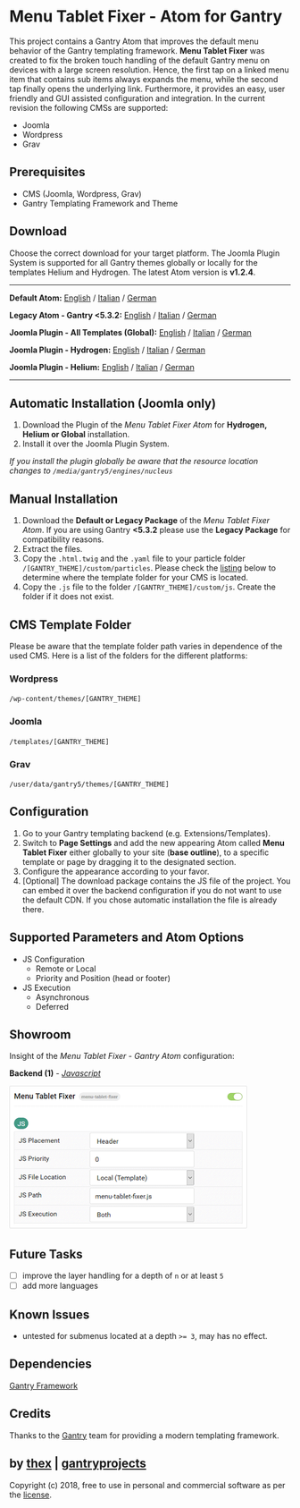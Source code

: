 # Menu Tablet Fixer - Atom for Gantry
This project contains a Gantry Atom that improves the default menu behavior of the Gantry templating framework. **Menu Tablet Fixer** was created to fix the broken touch handling of the default Gantry menu on devices with a large screen resolution. Hence, the first tap on a linked menu item that contains sub items always expands the menu, while the second tap finally opens the underlying link. Furthermore, it provides an easy, user friendly and GUI assisted configuration and integration. In the current revision the following CMSs are supported:
* Joomla
* Wordpress
* Grav

## Prerequisites
* CMS (Joomla, Wordpress, Grav)
* Gantry Templating Framework and Theme

## Download
Choose the correct download for your target platform. The Joomla Plugin System is supported for all Gantry themes globally or locally for the templates Helium and Hydrogen. The latest Atom version is **v1.2.4**.
___
**Default Atom:**
[English](https://github.com/thexmanxyz/Tablet-Menu-Fixer-Gantry/releases/download/v1.2.4/mtf.atom.only.EN.v1.2.4.zip) / [Italian](https://github.com/thexmanxyz/Tablet-Menu-Fixer-Gantry/releases/download/v1.2.4/mtf.atom.only.IT.v1.2.4.zip) / [German](https://github.com/thexmanxyz/Tablet-Menu-Fixer-Gantry/releases/download/v1.2.4/mtf.atom.only.DE.v1.2.4.zip)

**Legacy Atom - Gantry <5.3.2:**
[English](https://github.com/thexmanxyz/Tablet-Menu-Fixer-Gantry/releases/download/v1.2.4/mtf.atom.only.legacy.EN.v1.2.4.zip) / [Italian](https://github.com/thexmanxyz/Tablet-Menu-Fixer-Gantry/releases/download/v1.2.4/mtf.atom.only.legacy.IT.v1.2.4.zip) / [German](https://github.com/thexmanxyz/Tablet-Menu-Fixer-Gantry/releases/download/v1.2.4/mtf.atom.only.legacy.DE.v1.2.4.zip)

**Joomla Plugin - All Templates (Global):**
[English](https://github.com/thexmanxyz/Tablet-Menu-Fixer-Gantry/releases/download/v1.2.4/mtf.j3.global.EN.v1.2.4.zip) / [Italian](https://github.com/thexmanxyz/Tablet-Menu-Fixer-Gantry/releases/download/v1.2.4/mtf.j3.global.IT.v1.2.4.zip) / [German](https://github.com/thexmanxyz/Tablet-Menu-Fixer-Gantry/releases/download/v1.2.4/mtf.j3.global.DE.v1.2.4.zip)

**Joomla Plugin - Hydrogen:**
[English](https://github.com/thexmanxyz/Tablet-Menu-Fixer-Gantry/releases/download/v1.2.4/mtf.j3.hydrogen.EN.v1.2.4.zip) / [Italian](https://github.com/thexmanxyz/Tablet-Menu-Fixer-Gantry/releases/download/v1.2.4/mtf.j3.hydrogen.IT.v1.2.4.zip) / [German](https://github.com/thexmanxyz/Tablet-Menu-Fixer-Gantry/releases/download/v1.2.4/mtf.j3.hydrogen.DE.v1.2.4.zip)

**Joomla Plugin - Helium:**
[English](https://github.com/thexmanxyz/Tablet-Menu-Fixer-Gantry/releases/download/v1.2.4/mtf.j3.helium.EN.v1.2.4.zip) / [Italian](https://github.com/thexmanxyz/Tablet-Menu-Fixer-Gantry/releases/download/v1.2.4/mtf.j3.helium.IT.v1.2.4.zip) / [German](https://github.com/thexmanxyz/Tablet-Menu-Fixer-Gantry/releases/download/v1.2.4/mtf.j3.helium.DE.v1.2.4.zip)
___

## Automatic Installation (Joomla only)
1. Download the Plugin of the *Menu Tablet Fixer Atom* for **Hydrogen, Helium or Global** installation.
2. Install it over the Joomla Plugin System.

*If you install the plugin globally be aware that the resource location changes to `/media/gantry5/engines/nucleus`*

## Manual Installation
1. Download the **Default or Legacy Package** of the *Menu Tablet Fixer Atom*. If you are using Gantry **<5.3.2** please use the **Legacy Package** for compatibility reasons.
2. Extract the files.
3. Copy the `.html.twig` and the `.yaml` file to your particle folder `/[GANTRY_THEME]/custom/particles`. Please check the [listing](https://github.com/thexmanxyz/Tablet-Menu-Fixer-Gantry#cms-template-folder) below to determine where the template folder for your CMS is located.
4. Copy the `.js` file to the folder `/[GANTRY_THEME]/custom/js`. Create the folder if it does not exist.

## CMS Template Folder
Please be aware that the template folder path varies in dependence of the used CMS. Here is a list of the folders for the different platforms:

### Wordpress
`/wp-content/themes/[GANTRY_THEME]`

### Joomla
`/templates/[GANTRY_THEME]`

### Grav
`/user/data/gantry5/themes/[GANTRY_THEME]`

## Configuration
1. Go to your Gantry templating backend (e.g. Extensions/Templates).
2. Switch to **Page Settings** and add the new appearing Atom called **Menu Tablet Fixer** either globally to your site (**base outline**), to a specific template or page by dragging it to the designated section.
3. Configure the appearance according to your favor.
4. [Optional] The download package contains the JS file of the project. You can embed it over the backend configuration if you do not want to use the default CDN. If you chose automatic installation the file is already there.

## Supported Parameters and Atom Options
* JS Configuration
  * Remote or Local
  * Priority and Position (head or footer)
* JS Execution
  * Asynchronous
  * Deferred

## Showroom
Insight of the *Menu Tablet Fixer - Gantry Atom* configuration:

**Backend (1)** - *[Javascript](/screenshots/backend_js.png)*

![1](/screenshots/backend_js.png)

## Future Tasks
- [ ] improve the layer handling for a depth of `n` or at least `5`
- [ ] add more languages

## Known Issues
* untested for submenus located at a depth `>= 3`, may has no effect.

## Dependencies
[Gantry Framework](http://gantry.org/)

## Credits
Thanks to the [Gantry](https://github.com/gantry) team for providing a modern templating framework.

## by [thex](https://github.com/thexmanxyz) | [gantryprojects](https://gantryprojects.com)
Copyright (c) 2018, free to use in personal and commercial software as per the [license](/LICENSE.md).
